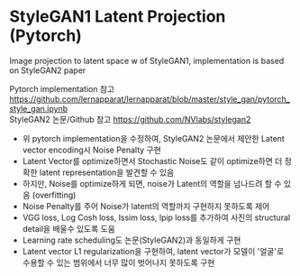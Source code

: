 # StyleGAN1 Latent Projection (Pytorch)
Image projection to latent space w of StyleGAN1, implementation is based on StyleGAN2 paper

Pytorch implementation 참고 https://github.com/lernapparat/lernapparat/blob/master/style_gan/pytorch_style_gan.ipynb  
StyleGAN2 논문/Github 참고 https://github.com/NVlabs/stylegan2

* 위 pytorch implementation을 수정하여, StyleGAN2 논문에서 제안한 Latent vector encoding시 Noise Penalty 구현  
* Latent Vector를 optimize하면서 Stochastic Noise도 같이 optimize하면 더 정확한 latent representation을 발견할 수 있음  
* 하지만, Noise를 optimize하게 되면, noise가 Latent의 역할을 넘나드려 할 수 있음 (overfitting)  
* Noise Penalty를 주어 Noise가 latent의 역할까지 구현하지 못하도록 제어  
* VGG loss, Log Cosh loss, lssim loss, lpip loss를 추가하여 사진의 structural detail을 배울수 있도록 도움  
* Learning rate scheduling도 논문(StyleGAN2)과 동일하게 구현
* Latent vector L1 regularization을 구현하여, latent vector가 모델이 '얼굴'로 수용할 수 있는 범위에서 너무 많이 벗어나지 못하도록 구현
